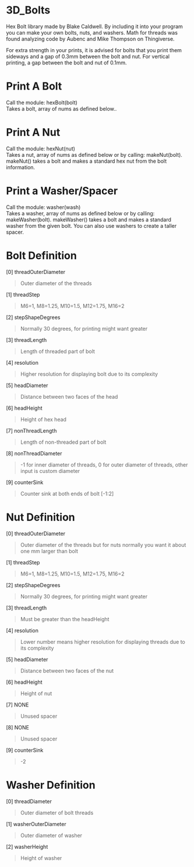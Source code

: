 # 3D_Bolts
Hex Bolt library made by Blake Caldwell. By including it into your program you can make your own bolts, nuts, and washers.
Math for threads was found analyzing code by Aubenc and Mike Thompson on Thingiverse.

For extra strength in your prints, it is advised for bolts that you print them sideways and a gap of 0.3mm between the bolt and nut.
For vertical printing, a gap between the bolt and nut of 0.1mm.

# Print A Bolt
Call the module: hexBolt(bolt)  
    Takes a bolt, array of nums as defined below..
    
# Print A Nut
Call the module: hexNut(nut)  
    Takes a nut, array of nums as defined below or by calling: makeNut(bolt). makeNut() takes a bolt and makes a standard hex nut from the bolt information.
    
# Print a Washer/Spacer
Call the module: washer(wash)  
    Takes a washer, array of nums as defined below or by calling: makeWasher(bolt). makeWasher() takes a bolt and makes a standard washer from the given bolt. You can also use washers to create a taller spacer.

# Bolt Definition

[0] threadOuterDiameter  

> Outer diameter of the threads  

[1] threadStep  

> M6=1, M8=1.25, M10=1.5, M12=1.75, M16=2  
      
[2] stepShapeDegrees  

> Normally 30 degrees, for printing might want greater  
      
[3] threadLength  

> Length of threaded part of bolt  
      
[4] resolution  

> Higher resolution for displaying bolt due to its complexity  
      
[5] headDiameter  

> Distance between two faces of the head  
      
[6] headHeight  

> Height of hex head  
      
[7] nonThreadLength  

> Length of non-threaded part of bolt  
      
[8] nonThreadDiameter  

> -1 for inner diameter of threads, 0 for outer diameter of threads, other input is custom diameter  
      
[9] counterSink  

> Counter sink at both ends of bolt [-1:2]  

     
# Nut Definition

[0] threadOuterDiameter  

> Outer diameter of the threads but for nuts normally you want it about one mm larger than bolt

[1] threadStep  

> M6=1, M8=1.25, M10=1.5, M12=1.75, M16=2
  
[2] stepShapeDegrees  

> Normally 30 degrees, for printing might want greater
      
[3] threadLength  

> Must be greater than the headHeight

[4] resolution  

> Lower number means higher resolution for displaying threads due to its complexity

[5] headDiameter  

> Distance between two faces of the nut

[6] headHeight  

> Height of nut

[7] NONE  
> Unused spacer

[8] NONE  

> Unused spacer

[9] counterSink  

> -2

      
# Washer Definition

[0] threadDiameter  

> Outer diameter of bolt threads
      
[1] washerOuterDiameter  

> Outer diameter of washer
      
[2] washerHeight  

> Height of washer
      
